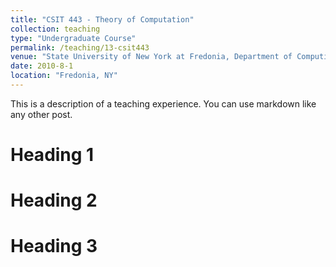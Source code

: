 ```yaml
---
title: "CSIT 443 - Theory of Computation"
collection: teaching
type: "Undergraduate Course"
permalink: /teaching/13-csit443
venue: "State University of New York at Fredonia, Department of Computing and Information Science"
date: 2010-8-1
location: "Fredonia, NY"
---
```


This is a description of a teaching experience. You can use markdown like any other post.

Heading 1
======

Heading 2
======

Heading 3
======

